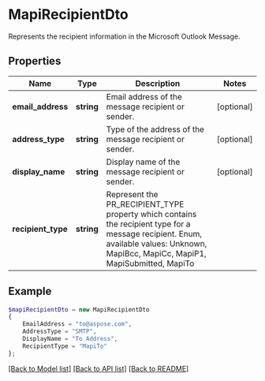 # MapiRecipientDto

Represents the recipient information in the Microsoft Outlook Message.

## Properties
Name | Type | Description | Notes
---- | ---- | ----------- | -----
**email_address** | **string** | Email address of the message recipient or sender. | [optional] 
**address_type** | **string** | Type of the address of the message recipient or sender. | [optional] 
**display_name** | **string** | Display name of the message recipient or sender. | [optional] 
**recipient_type** | **string** | Represent the PR_RECIPIENT_TYPE property which contains the recipient type for a message recipient. Enum, available values: Unknown, MapiBcc, MapiCc, MapiP1, MapiSubmitted, MapiTo | 



## Example
```php
$mapiRecipientDto = new MapiRecipientDto
{
    EmailAddress = "to@aspose.com",
    AddressType = "SMTP",
    DisplayName = "To Address",
    RecipientType = "MapiTo"
};
```


[[Back to Model list]](README.md#documentation-for-models) [[Back to API list]](README.md#documentation-for-api-endpoints) [[Back to README]](README.md)

